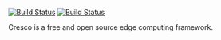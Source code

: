 [![Build Status](https://travis-ci.org/CrescoEdge/sysinfo.svg?branch=master)](https://travis-ci.org/CrescoEdge/sysinfo)
[![Build Status](https://sonarcloud.io/api/project_badges/measure?project=io.cresco%3Asysinfo&metric=alert_status)](https://sonarcloud.io/dashboard?id=io.cresco%3Asysinfo)

Cresco is a free and open source edge computing framework.